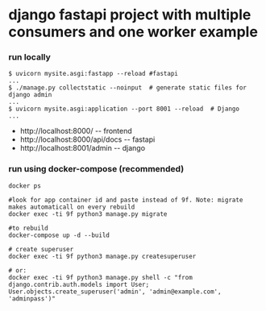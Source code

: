 
# django fastapi project with multiple consumers and one worker example

### run locally
```
$ uvicorn mysite.asgi:fastapp --reload #fastapi
...
$ ./manage.py collectstatic --noinput  # generate static files for django admin
...
$ uvicorn mysite.asgi:application --port 8001 --reload  # Django
...

```
* http://localhost:8000/ -- frontend
* http://localhost:8000/api/docs  -- fastapi
* http://localhost:8001/admin -- django

### run using docker-compose (recommended)

```
docker ps

#look for app container id and paste instead of 9f. Note: migrate makes automaticall on every rebuild
docker exec -ti 9f python3 manage.py migrate

#to rebuild
docker-compose up -d --build

# create superuser
docker exec -ti 9f python3 manage.py createsuperuser

# or:
docker exec -ti 9f python3 manage.py shell -c "from django.contrib.auth.models import User; User.objects.create_superuser('admin', 'admin@example.com', 'adminpass')"
```

